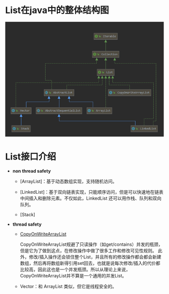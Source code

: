 # List在java中的整体结构图

![image-20200531114927467](assets/image-20200531114927467.png)

# List接口介绍

- **non thread safety** 

  - [ArrayList]：基于动态数组实现，支持随机访问。

  - [LinkedList]：基于双向链表实现，只能顺序访问，但是可以快速地在链表中间插入和删除元素。不仅如此，LinkedList 还可以用作栈、队列和双向队列。
  - [Stack]

- **thread safety**

  - [CopyOnWriteArrayList](thread-safety/CopyOnWriteArrayList.md)
  
    CopyOnWriteArrayList规避了只读操作（如get/contains）并发的瓶颈，但是它为了做到这点，在修改操作中做了很多工作和修改可见性规则。 此外，修改/插入操作还会锁住整个List，并且所有的修改操作都会都会新建数组，然后再将数组新得引用set回去，也就是说每次修改/插入的代价都比较高，因此这也是一个并发瓶颈。所以从理论上来说，CopyOnWriteArrayList并不算是一个通用的并发List。
  
  - Vector：和 ArrayList 类似，但它是线程安全的。